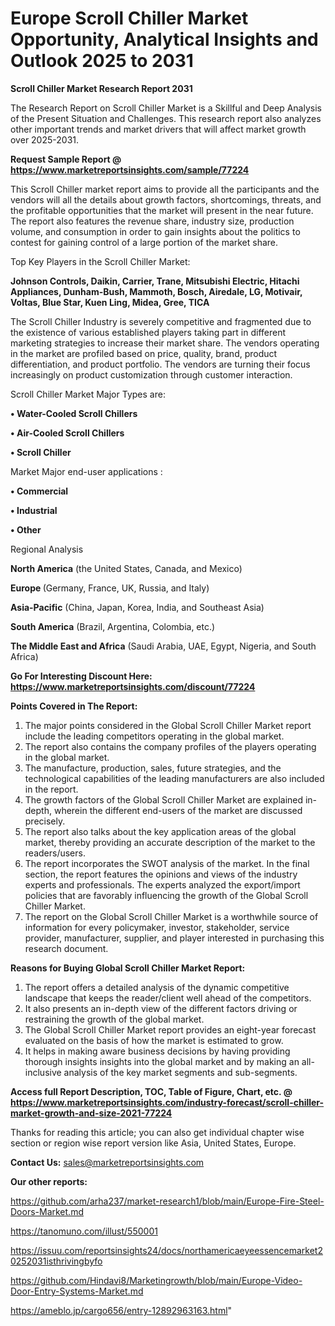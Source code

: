 # Europe Scroll Chiller Market Opportunity, Analytical Insights and Outlook 2025 to 2031

<strong>Scroll Chiller Market Research Report 2031</strong>

The Research Report on Scroll Chiller Market is a Skillful and Deep Analysis of the Present Situation and Challenges. This research report also analyzes other important trends and market drivers that will affect market growth over 2025-2031.

<strong>Request Sample Report @ <a href=https://www.marketreportsinsights.com/sample/77224>https://www.marketreportsinsights.com/sample/77224</a></strong>

This Scroll Chiller market report aims to provide all the participants and the vendors will all the details about growth factors, shortcomings, threats, and the profitable opportunities that the market will present in the near future. The report also features the revenue share, industry size, production volume, and consumption in order to gain insights about the politics to contest for gaining control of a large portion of the market share.

Top Key Players in the Scroll Chiller Market:

<strong>Johnson Controls, Daikin, Carrier, Trane, Mitsubishi Electric, Hitachi Appliances, Dunham-Bush, Mammoth, Bosch, Airedale, LG, Motivair, Voltas, Blue Star, Kuen Ling, Midea, Gree, TICA</strong>

The Scroll Chiller Industry is severely competitive and fragmented due to the existence of various established players taking part in different marketing strategies to increase their market share. The vendors operating in the market are profiled based on price, quality, brand, product differentiation, and product portfolio. The vendors are turning their focus increasingly on product customization through customer interaction.

Scroll Chiller Market Major Types are:

<strong>• Water-Cooled Scroll Chillers

• Air-Cooled Scroll Chillers

• Scroll Chiller</strong>

Market Major end-user applications :

<strong>• Commercial

• Industrial

• Other</strong>

Regional Analysis

</u><strong><b>North America</b></strong> (the United States, Canada, and Mexico)

<strong><b>Europe </b></strong>(Germany, France, UK, Russia, and Italy)

<strong><b>Asia-Pacific</b></strong> (China, Japan, Korea, India, and Southeast Asia)

<strong><b>South America</b></strong> (Brazil, Argentina, Colombia, etc.)

<strong><b>The Middle East and Africa</b></strong> (Saudi Arabia, UAE, Egypt, Nigeria, and South Africa)

<strong>Go For Interesting Discount Here: <a href=https://www.marketreportsinsights.com/discount/77224>https://www.marketreportsinsights.com/discount/77224</a></strong>

<strong>Points Covered in The Report:</strong>
<ol>
  <li>The major points considered in the Global Scroll Chiller Market report include the leading competitors operating in the global market.</li>
  <li>The report also contains the company profiles of the players operating in the global market.</li>
  <li>The manufacture, production, sales, future strategies, and the technological capabilities of the leading manufacturers are also included in the report.</li>
  <li>The growth factors of the Global Scroll Chiller Market are explained in-depth, wherein the different end-users of the market are discussed precisely.</li>
  <li>The report also talks about the key application areas of the global market, thereby providing an accurate description of the market to the readers/users.</li>
  <li>The report incorporates the SWOT analysis of the market. In the final section, the report features the opinions and views of the industry experts and professionals. The experts analyzed the export/import policies that are favorably influencing the growth of the Global Scroll Chiller Market.</li>
  <li>The report on the Global Scroll Chiller Market is a worthwhile source of information for every policymaker, investor, stakeholder, service provider, manufacturer, supplier, and player interested in purchasing this research document.</li>
</ol>
<strong>Reasons for Buying Global Scroll Chiller Market Report:</strong>

<ol>
  <li>The report offers a detailed analysis of the dynamic competitive landscape that keeps the reader/client well ahead of the competitors.</li>
  <li>It also presents an in-depth view of the different factors driving or restraining the growth of the global market.</li>
  <li>The Global Scroll Chiller Market report provides an eight-year forecast evaluated on the basis of how the market is estimated to grow.</li>
  <li>It helps in making aware business decisions by having providing thorough insights insights into the global market and by making an all-inclusive analysis of the key market segments and sub-segments.</li>
</ol>
<strong>Access full Report Description, TOC, Table of Figure, Chart, etc. @ <a href=https://www.marketreportsinsights.com/industry-forecast/scroll-chiller-market-growth-and-size-2021-77224>https://www.marketreportsinsights.com/industry-forecast/scroll-chiller-market-growth-and-size-2021-77224</a></strong>


Thanks for reading this article; you can also get individual chapter wise section or region wise report version like Asia, United States, Europe.

<strong>Contact Us:</strong>
sales@marketreportsinsights.com

<strong>Our other reports:</strong>

<a href=https://github.com/arha237/market-research1/blob/main/Europe-Fire-Steel-Doors-Market.md>https://github.com/arha237/market-research1/blob/main/Europe-Fire-Steel-Doors-Market.md</a>

<a href=https://tanomuno.com/illust/550001>https://tanomuno.com/illust/550001</a>

<a href=https://issuu.com/reportsinsights24/docs/northamericaeyeessencemarket20252031isthrivingbyfo>https://issuu.com/reportsinsights24/docs/northamericaeyeessencemarket20252031isthrivingbyfo</a>

<a href=https://github.com/Hindavi8/Marketingrowth/blob/main/Europe-Video-Door-Entry-Systems-Market.md>https://github.com/Hindavi8/Marketingrowth/blob/main/Europe-Video-Door-Entry-Systems-Market.md</a>

<a href=https://ameblo.jp/cargo656/entry-12892963163.html>https://ameblo.jp/cargo656/entry-12892963163.html</a>"
